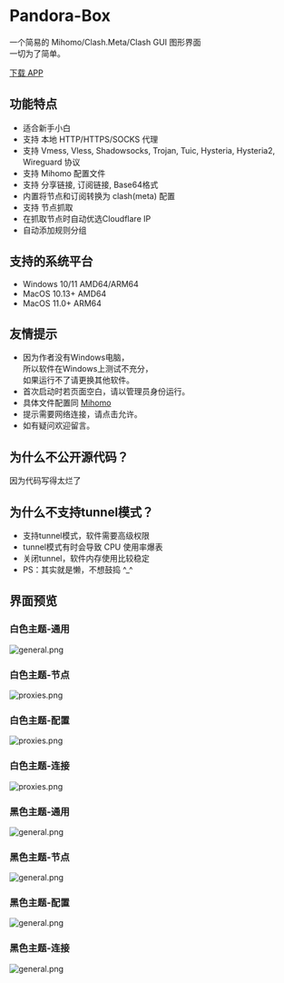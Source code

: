 # Pandora-Box
一个简易的 Mihomo/Clash.Meta/Clash GUI 图形界面
<br>
一切为了简单。

[下载 APP](https://github.com/snakem982/Pandora-Box/releases)

## 功能特点

- 适合新手小白
- 支持 本地 HTTP/HTTPS/SOCKS 代理
- 支持 Vmess, Vless, Shadowsocks, Trojan, Tuic, Hysteria, Hysteria2, Wireguard 协议
- 支持 Mihomo 配置文件
- 支持 分享链接, 订阅链接, Base64格式
- 内置将节点和订阅转换为 clash(meta) 配置
- 支持 节点抓取
- 在抓取节点时自动优选Cloudflare IP
- 自动添加规则分组

##  支持的系统平台
- Windows 10/11 AMD64/ARM64
- MacOS 10.13+ AMD64
- MacOS 11.0+ ARM64

## 友情提示
- 因为作者没有Windows电脑，<br>所以软件在Windows上测试不充分，<br>如果运行不了请更换其他软件。
- 首次启动时若页面空白，请以管理员身份运行。
- 具体文件配置同 [Mihomo](https://wiki.metacubex.one/config/)
- 提示需要网络连接，请点击允许。
- 如有疑问欢迎留言。

## 为什么不公开源代码？
因为代码写得太烂了

## 为什么不支持tunnel模式？
- 支持tunnel模式，软件需要高级权限
- tunnel模式有时会导致 CPU 使用率爆表
- 关闭tunnel，软件内存使用比较稳定
- PS：其实就是懒，不想鼓捣 ^_^

## 界面预览
### 白色主题-通用
![general.png](img%2F1.png)
### 白色主题-节点
![proxies.png](img%2F2.png)
### 白色主题-配置
![proxies.png](img%2F3.png)
### 白色主题-连接
![proxies.png](img%2F4.png)
### 黑色主题-通用
![general.png](img%2Fdark1.png)
### 黑色主题-节点
![general.png](img%2Fdark2.png)
### 黑色主题-配置
![general.png](img%2Fdark3.png)
### 黑色主题-连接
![general.png](img%2Fdark4.png)
